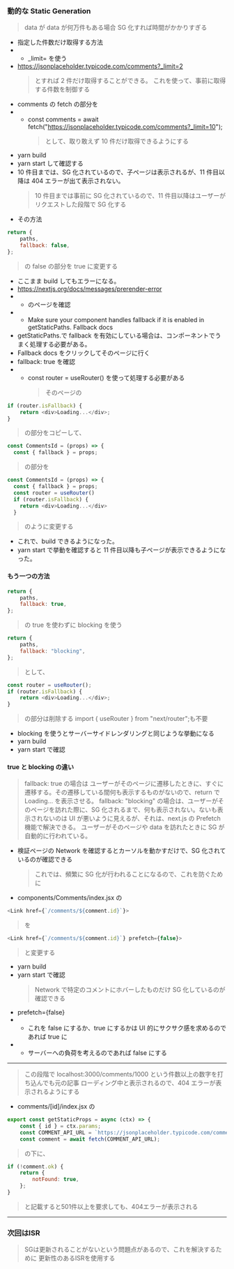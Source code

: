 ### 動的な Static Generation

> data が data が何万件もある場合 SG 化すれば時間がかかりすぎる

- 指定した件数だけ取得する方法
- - \_limit= を使う
- https://jsonplaceholder.typicode.com/comments?_limit=2
  > とすれば 2 件だけ取得することができる。
  > これを使って、事前に取得する件数を制御する
- comments の fetch の部分を
- - const comments = await fetch("https://jsonplaceholder.typicode.com/comments?_limit=10");
    > として、取り敢えず 10 件だけ取得できるようにする
- yarn build
- yarn start して確認する
- 10 件目までは、SG 化されているので、子ページは表示されるが、11 件目以降は 404 エラーが出て表示されない。
  > 10 件目までは事前に SG 化されているので、11 件目以降はユーザーがリクエストした段階で SG 化する
- その方法

```js
return {
	paths,
	fallback: false,
};
```

> の false の部分を true に変更する

- ここまま build してもエラーになる。
- https://nextjs.org/docs/messages/prerender-error
- - のページを確認
- - Make sure your component handles fallback if it is enabled in getStaticPaths. Fallback docs
- getStaticPaths.で fallback を有効にしている場合は、コンポーネントでうまく処理する必要がある。
- Fallback docs をクリックしてそのページに行く
- fallback: true を確認
- - const router = useRouter() を使って処理する必要がある
    > そのページの

```js
if (router.isFallback) {
	return <div>Loading...</div>;
}
```

> の部分をコピーして、

```js
const CommentsId = (props) => {
  const { fallback } = props;
```

> の部分を

```js
const CommentsId = (props) => {
  const { fallback } = props;
  const router = useRouter()
  if (router.isFallback) {
    return <div>Loading...</div>
  }
```

> のように変更する

- これで、build できるようになった。
- yarn start で挙動を確認すると 11 件目以降も子ページが表示できるようになった。

#### もう一つの方法

```js
return {
	paths,
	fallback: true,
};
```

> の true を使わずに blocking を使う

```js
return {
	paths,
	fallback: "blocking",
};
```

> として、

```js
const router = useRouter();
if (router.isFallback) {
	return <div>Loading...</div>;
}
```

> の部分は削除する
> import { useRouter } from "next/router";も不要

- blocking を使うとサーバーサイドレンダリングと同じような挙動になる
- yarn build
- yarn start で確認

#### true と blocking の違い

> fallback: true の場合は ユーザーがそのページに遷移したときに、すぐに遷移する。その遷移している間何も表示するものがないので、return で Loading... を表示させる。
> fallback: "blocking" の場合は、ユーザーがそのページを訪れた際に、SG 化されるまで、何も表示されない。ないも表示されないのは UI が悪いように見えるが、それは、next.js の Prefetch 機能で解決できる。
> ユーザーがそのページや data を訪れたときに SG が自動的に行われている。

- 検証ページの Network を確認するとカーソルを動かすだけで、SG 化されているのが確認できる
  > これでは、頻繁に SG 化が行われることになるので、これを防ぐために
- components/Comments/index.jsx の

```js
<Link href={`/comments/${comment.id}`}>
```

> を

```js
<Link href={`/comments/${comment.id}`} prefetch={false}>
```

> と変更する

- yarn build
- yarn start で確認
  > Network で特定のコメントにホバーしたものだけ SG 化しているのが確認できる
- prefetch={false}
- - これを false にするか、true にするかは UI 的にサクサク感を求めるのであれば true に
- - サーバーへの負荷を考えるのであれば false にする

---

> この段階で
> localhost:3000/comments/1000 という件数以上の数字を打ち込んでも元の記事 ローディング中と表示されるので、404 エラーが表示されるようにする

- comments/[id]/index.jsx の

```js
export const getStaticProps = async (ctx) => {
	const { id } = ctx.params;
	const COMMENT_API_URL = `https://jsonplaceholder.typicode.com/comments/${id}`;
	const comment = await fetch(COMMENT_API_URL);
```

> の下に、

```js
if (!comment.ok) {
	return {
		notFound: true,
	};
}
```

> と記載すると501件以上を要求しても、404エラーが表示される

---
### 次回はISR
> SGは更新されることがないという問題点があるので、これを解決するために 更新性のあるISRを使用する